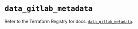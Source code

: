 # `data_gitlab_metadata`

Refer to the Terraform Registry for docs: [`data_gitlab_metadata`](https://registry.terraform.io/providers/gitlabhq/gitlab/17.0.0/docs/data-sources/metadata).
